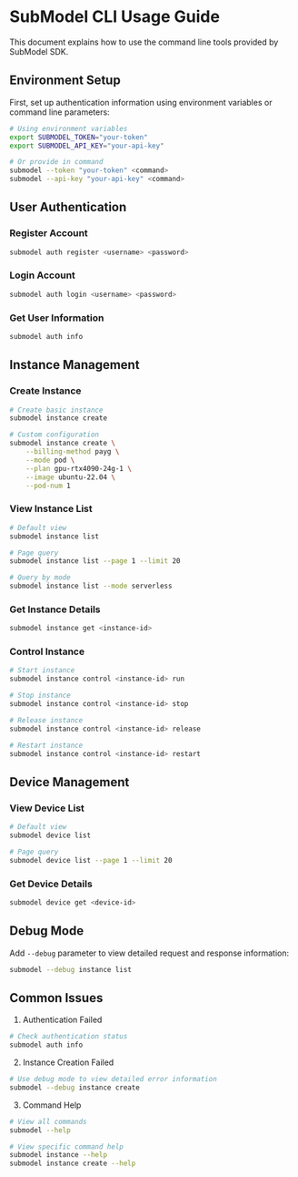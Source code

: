 # SubModel CLI Usage Guide

This document explains how to use the command line tools provided by SubModel SDK.

## Environment Setup

First, set up authentication information using environment variables or command line parameters:

```bash
# Using environment variables
export SUBMODEL_TOKEN="your-token"
export SUBMODEL_API_KEY="your-api-key"

# Or provide in command
submodel --token "your-token" <command>
submodel --api-key "your-api-key" <command>
```

## User Authentication

### Register Account
```bash
submodel auth register <username> <password>
```

### Login Account
```bash
submodel auth login <username> <password>
```

### Get User Information
```bash
submodel auth info
```

## Instance Management

### Create Instance
```bash
# Create basic instance
submodel instance create

# Custom configuration
submodel instance create \
    --billing-method payg \
    --mode pod \
    --plan gpu-rtx4090-24g-1 \
    --image ubuntu-22.04 \
    --pod-num 1
```

### View Instance List
```bash
# Default view
submodel instance list

# Page query
submodel instance list --page 1 --limit 20

# Query by mode
submodel instance list --mode serverless
```

### Get Instance Details
```bash
submodel instance get <instance-id>
```

### Control Instance
```bash
# Start instance
submodel instance control <instance-id> run

# Stop instance
submodel instance control <instance-id> stop

# Release instance
submodel instance control <instance-id> release

# Restart instance
submodel instance control <instance-id> restart
```

## Device Management

### View Device List
```bash
# Default view
submodel device list

# Page query
submodel device list --page 1 --limit 20
```

### Get Device Details
```bash
submodel device get <device-id>
```

## Debug Mode

Add `--debug` parameter to view detailed request and response information:

```bash
submodel --debug instance list
```

## Common Issues

1. Authentication Failed
```bash
# Check authentication status
submodel auth info
```

2. Instance Creation Failed
```bash
# Use debug mode to view detailed error information
submodel --debug instance create
```

3. Command Help
```bash
# View all commands
submodel --help

# View specific command help
submodel instance --help
submodel instance create --help
```